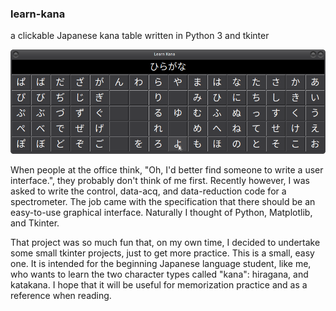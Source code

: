 ### learn-kana
a clickable Japanese kana table written in Python 3 and tkinter 

<img src="./imgs/lk.png" width="600">

When people at the office think, "Oh, I'd better find someone to write a user interface.", they probably don't think of me first. Recently however, I was asked to write the control, data-acq, and data-reduction code for a spectrometer. The job came with the specification that there should be an easy-to-use graphical interface. Naturally I thought of Python, Matplotlib, and Tkinter.

That project was so much fun that, on my own time, I decided to undertake some small tkinter projects, just to get more practice. This is a small, easy one. It is intended for the beginning Japanese language student, like me, who wants to learn the two character types called "kana": hiragana, and katakana. I hope that it will be useful for memorization practice and as a reference when reading.  

